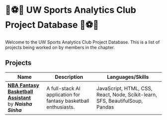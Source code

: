 # 🏀⚽🏈 UW Sports Analytics Club Project Database 🏀⚽🏈
Welcome to the UW Sports Analytics Club Project Database. This is a list of projects being worked on by members in the chapter.

## Projects
| Name           | Description                             | Languages/Skills      |
|----------------|-----------------------------------------|-----------------------|
| <a href = "https://github.com/naishasinha/Fantasy-Basketball">**NBA Fantasy Basketball Assistant**</a> <br> by _**Naisha Sinha**_     | A full-stack AI application for fantasy basketball enthusiasts.      | JavaScript, HTML, CSS, React, Node, Scikit-learn, SFS, BeautifulSoup, Pandas|
